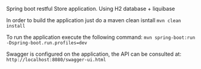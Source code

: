 Spring boot restful Store application. Using H2 database + liquibase

In order to build the application just do a maven clean isntall
`mvn clean install`

To run the application execute the following command:
`mvn spring-boot:run -Dspring-boot.run.profiles=dev`

Swagger is configured on the application, the API can be consulted at:
`http://localhost:8080/swagger-ui.html`
